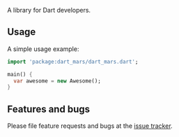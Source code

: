 A library for Dart developers.

## Usage

A simple usage example:

```dart
import 'package:dart_mars/dart_mars.dart';

main() {
  var awesome = new Awesome();
}
```

## Features and bugs

Please file feature requests and bugs at the [issue tracker][tracker].

[tracker]: http://example.com/issues/replaceme
